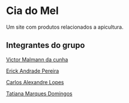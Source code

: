 # Cia do Mel
Um site com produtos relacionados a apicultura.

## Integrantes do grupo

[Victor Malmann da cunha](https://github.com/Victormalmanncunha)

[Erick Andrade Pereira](https://github.com/Erickandpere)

[Carlos Alexandre Lopes](https://github.com/krloslopes)

[Tatiana Marques Domingos](https://github.com/Tati6630)

